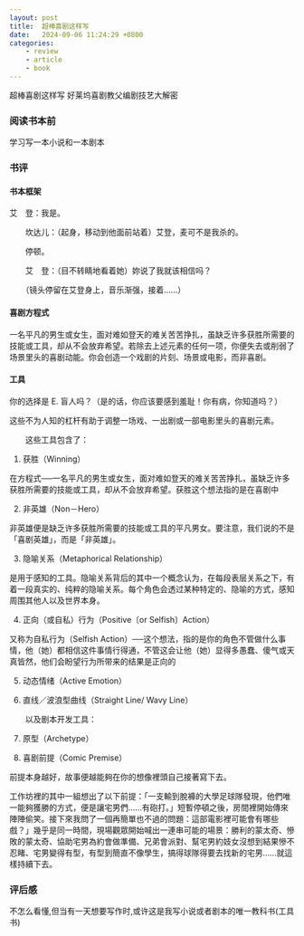 ```yaml
---
layout: post
title:  超棒喜剧这样写
date:   2024-09-06 11:24:29 +0800
categories: 
    - review 
    - article
    - book
---
```


超棒喜剧这样写 好莱坞喜剧教父编剧技艺大解密

### 阅读书本前

学习写一本小说和一本剧本

### 书评

#### 书本框架

艾　登：我是。

　　坎达儿：（起身，移动到他面前站着）艾登，麦可不是我杀的。

　　停顿。

　　艾　登：（目不转睛地看着她）妳说了我就该相信吗？

　　（镜头停留在艾登身上，音乐渐强，接着……）

#### 喜剧方程式

一名平凡的男生或女生，面对难如登天的难关苦苦挣扎，虽缺乏许多获胜所需要的技能或工具，却从不会放弃希望。若除去上述元素的任何一项，你便失去或削弱了场景里头的喜剧动能。你会创造一个戏剧的片刻、场景或电影，而非喜剧。

#### 工具

你的选择是 E. 盲人吗？（是的话，你应该要感到羞耻！你有病，你知道吗？）

这些不为人知的杠杆有助于调整一场戏、一出剧或一部电影里头的喜剧元素。

　　这些工具包含了：

1. 获胜（Winning）

在方程式──一名平凡的男生或女生，面对难如登天的难关苦苦挣扎，虽缺乏许多获胜所需要的技能或工具，却从不会放弃希望。获胜这个想法指的是在喜剧中

2. 非英雄（Non－Hero） 

非英雄便是缺乏许多获胜所需要的技能或工具的平凡男女。要注意，我们说的不是「喜剧英雄」，而是「非英雄」。

3. 隐喻关系（Metaphorical Relationship）

是用于感知的工具。隐喻关系背后的其中一个概念认为，在每段表层关系之下，有着一段真实的、纯粹的隐喻关系。每个角色会透过某种特定的、隐喻的方式，感知周围其他人以及世界本身。

4. 正向（或自私）行为（Positive〔or Selfish〕Action）

又称为自私行为（Selfish Action）──这个想法，指的是你的角色不管做什么事情，他（她）都相信这件事情行得通，不管这会让他（她）显得多愚蠢、傻气或天真皆然，他们会盼望行为所带来的结果是正向的

5. 动态情绪（Active Emotion）

6. 直线／波浪型曲线（Straight Line/ Wavy Line）

　　以及剧本开发工具：

7. 原型（Archetype）

8. 喜剧前提（Comic Premise）

前提本身越好，故事便越能夠在你的想像裡頭自己接著寫下去。

工作坊裡的其中一組想出了以下前提：「一支輸到脫褲的大學足球隊發現，他們唯一能夠獲勝的方式，便是讓宅男們……有砲打。」短暫停頓之後，房間裡開始傳來陣陣偷笑。接下來我問了一個再簡單也不過的問題：這部電影裡可能會有哪些戲？」幾乎是同一時間，現場觀眾開始喊出一連串可能的場景：勝利的蒙太奇、慘敗的蒙太奇、協助宅男為約會做準備、兄弟會派對、幫宅男約妓女沒想到結果慘不忍睹、宅男變得有型，有型到簡直不像學生，搞得球隊得要去找新的宅男……就這樣持續下去。

### 评后感

不怎么看懂,但当有一天想要写作时,或许这是我写小说或者剧本的唯一教科书(工具书)